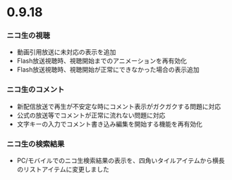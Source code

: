 ﻿# 0.9.18

### ニコ生の視聴
* 動画引用放送に未対応の表示を追加
* Flash放送視聴時、視聴開始までのアニメーションを再有効化
* Flash放送視聴時、視聴開始が正常にできなかった場合の表示追加

### ニコ生のコメント

* 新配信放送で再生が不安定な時にコメント表示がガクガクする問題に対応
* 公式の放送等でコメントが正常に流れない問題に対応
* 文字キーの入力でコメント書き込み編集を開始する機能を再有効化

### ニコ生の検索結果

* PC/モバイルでのニコ生検索結果の表示を、四角いタイルアイテムから横長のリストアイテムに変更しました

